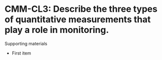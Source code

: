 # CMM-CL3:  	Describe the three types of quantitative measurements that play a role in monitoring.	 

Supporting materials

* First item